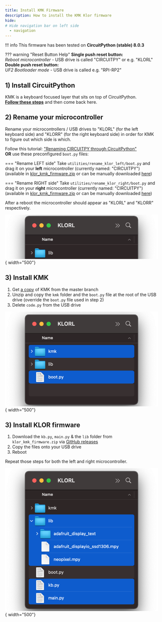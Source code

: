 ```yaml
---
title: Install KMK Firmware
description: How to install the KMK Klor firmware
hide:
# Hide navigation bar on left side
  - navigation
---
```


!!! info
    This firmware has been tested on **CircuitPython (stable) 8.0.3**

??? warning "Reset Button Help"
    **Single push reset button:**  
    *Reboot microcontroller* - USB drive is called "CIRCUITPY" or e.g. "KLORL"  
    **Double push reset button:**  
    *UF2 Bootloader mode* - USB drive is called e.g. "RPI-RP2"

## 1) Install CircuitPython

KMK is a keyboard focused layer that sits on top of CircuitPython.  
[**Follow these steps**](https://learn.adafruit.com/welcome-to-circuitpython/installing-circuitpython) and then come back here.

<!-- ![Image title](images/circuitpy_drive.png){ width="500"} -->

## 2) Rename your microcontroller
Rename your microcontrollers / USB drives to "KLORL" (for the left keyboard side) and "KLORR" (for the right keyboard side) in order for KMK to figure out which side is which. 


Follow this tutorial: ["Renaming CIRCUITPY through CircuitPython"](https://learn.adafruit.com/welcome-to-circuitpython/renaming-circuitpy#renaming-circuitpy-through-circuitpython-3014813)  
**OR** use these preconfigured `boot.py` files:

=== "Rename LEFT side"
    Take `utilities/rename_klor_left/boot.py` and drag it on your **left** microcontroller (currently named: "CIRCUITPY")    
    (available in [klor_kmk_firmware.zip](https://github.com/moritz-john/kmk-config-klor/releases) or can be manually downloaded [here](https://github.com/moritz-john/kmk-config-klor/tree/master/firmware/utilities/rename_klor_left))

=== "Rename RIGHT side"
    Take `utilities/rename_klor_right/boot.py` and drag it on your **right** microcontroller (currently named: "CIRCUITPY")  
    (available in [klor_kmk_firmware.zip](https://github.com/moritz-john/kmk-config-klor/releases) or can be manually downloaded [here](https://github.com/moritz-john/kmk-config-klor/tree/master/firmware/utilities/rename_klor_right))

After a reboot the microcontroller should appear as "KLORL" and "KLORR" respectively.

![Image title](images/klorl_drive.png){ width="500"}

## 3) Install KMK 
1. Get [a copy](https://github.com/KMKfw/kmk_firmware/archive/refs/heads/master.zip) of KMK from the master branch 
2. Unzip and copy the `kmk` folder and the `boot.py` file at the root of the USB drive (override the `boot.py` file used in step 2)
3. Delete `code.py` from the USB drive

![Image title](images/install_kmk_drive.png){ width="500"}

## 3) Install KLOR firmware
1. Download the `kb.py`, `main.py` & the `lib` folder from `klor_kmk_firmware.zip` via [GitHub releases](https://github.com/moritz-john/kmk-config-klor/releases)
2. Copy the files onto your USB drive  
3. Reboot

Repeat those steps for both the left and right microcontroller.

![Image title](images/install_klor_firmware_drive.png){ width="500"}
